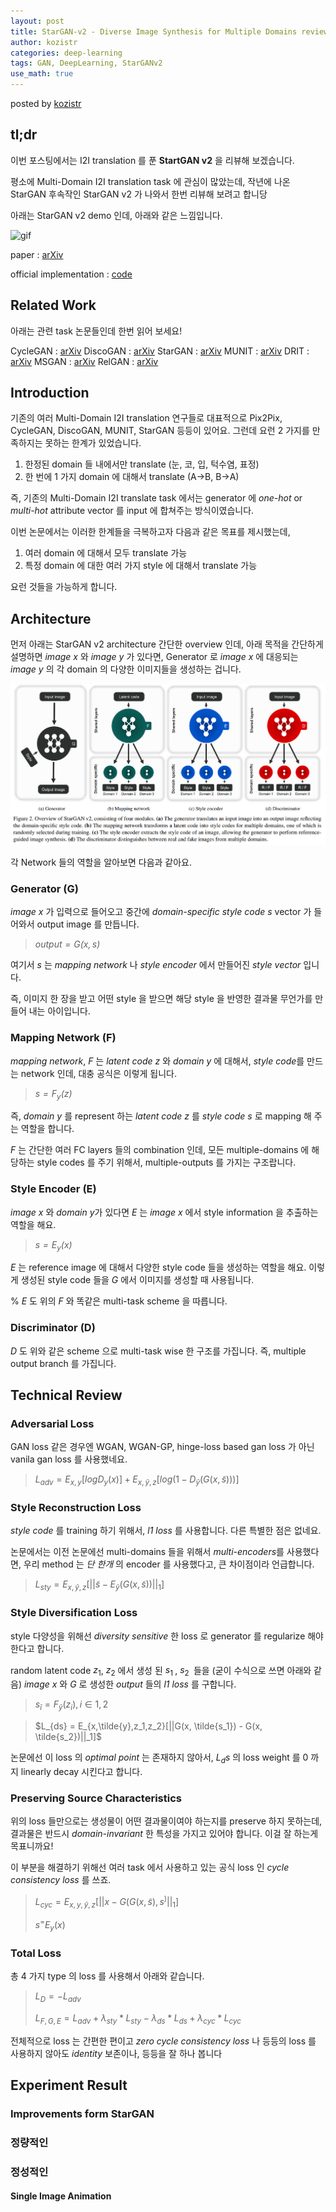 ```yaml
---
layout: post
title: StarGAN-v2 - Diverse Image Synthesis for Multiple Domains review
author: kozistr
categories: deep-learning
tags: GAN, DeepLearning, StarGANv2
use_math: true
---
```


posted by [kozistr](http://kozistr.tech)

## tl;dr

이번 포스팅에서는 I2I translation 를 푼 **StartGAN v2** 을 리뷰해 보겠습니다.

평소에 Multi-Domain I2I translation task 에 관심이 많았는데, 작년에 나온 StarGAN 후속작인 StarGAN v2 가 나와서 한번 리뷰해 보려고 합니당

아래는 StarGAN v2 demo 인데, 아래와 같은 느낌입니다.

![gif](/assets/StarGANv2/celeba_hq_teaser_video.gif)

paper : [arXiv](https://arxiv.org/pdf/1912.01865.pdf)

official implementation : [code](https://github.com/clovaai/stargan-v2)

## Related Work

아래는 관련 task 논문들인데 한번 읽어 보세요!

CycleGAN : [arXiv](https://arxiv.org/pdf/1703.10593.pdf)
DiscoGAN : [arXiv](https://arxiv.org/pdf/1703.05192.pdf)
StarGAN : [arXiv](https://arxiv.org/pdf/1711.09020.pdf)
MUNIT : [arXiv](https://arxiv.org/pdf/1804.04732.pdf)
DRIT : [arXiv](https://arxiv.org/pdf/1905.01270.pdf)
MSGAN : [arXiv](https://arxiv.org/pdf/1903.05628.pdf)
RelGAN : [arXiv](https://arxiv.org/pdf/1908.07269.pdf)

## Introduction

기존의 여러 Multi-Domain I2I translation 연구들로 대표적으로 Pix2Pix, CycleGAN, DiscoGAN, MUNIT, StarGAN 등등이 있어요.
그런데 요런 2 가지를 만족하지는 못하는 한계가 있었습니다.

1. 한정된 domain 들 내에서만 translate (눈, 코, 입, 턱수염, 표정)
2. 한 번에 1 가지 domain 에 대해서 translate (A->B, B->A)

즉, 기존의 Multi-Domain I2I translate task 에서는 generator 에 *one-hot* or *multi-hot* attribute vector 를 input 에 합쳐주는 방식이였습니다.

이번 논문에서는 이러한 한계들을 극복하고자 다음과 같은 목표를 제시했는데,

1. 여러 domain 에 대해서 모두 translate 가능
2. 특정 domain 에 대한 여러 가지 style 에 대해서 translate 가능

요런 것들을 가능하게 합니다.

## Architecture

먼저 아래는 StarGAN v2 architecture 간단한 overview 인데, 
아래 목적을 간단하게 설명하면 *image x* 와 *image y* 가 있다면, Generator 로 *image x* 에 대응되는 *image y* 의 각 domain 의 다양한 이미지들을 생성하는 겁니다.

![img](/assets/StarGANv2/overview_of_starganv2.png)

각 Network 들의 역할을 알아보면 다음과 같아요.

### Generator (G)

*image x* 가 입력으로 들어오고 중간에 *domain-specific style code s* vector 가 들어와서 output image 를 만듭니다.

> *$output = G(x, s)$*

여기서 *s* 는 *mapping network* 나 *style encoder* 에서 만들어진 *style vector* 입니다.

즉, 이미지 한 장을 받고 어떤 style 을 받으면 해당 style 을 반영한 결과물 무언가를 만들어 내는 아이입니다.

### Mapping Network (F)

*mapping network*, *F* 는 *latent code z* 와 *domain y* 에 대해서, *style code*를 만드는 network 인데, 대충 공식은 이렇게 됩니다.

> *$s = F_y(z)$*

즉, *domain y* 를 represent 하는 *latent code z* 를 *style code s* 로 mapping 해 주는 역할을 합니다.

*F* 는 간단한 여러 FC layers 들의 combination 인데, 모든 multiple-domains 에 해당하는 style codes 를 주기 위해서, multiple-outputs 를 가지는 구조랍니다.

### Style Encoder (E)

*image x* 와 *domain y*가 있다면 *E* 는 *image x* 에서 style information 을 추출하는 역할을 해요.

> *$s = E_y(x)$*

*E* 는 reference image 에 대해서 다양한 style code 들을 생성하는 역할을 해요. 이렇게 생성된 style code 들을 *G* 에서 이미지를 생성할 때 사용됩니다.

% *E* 도 위의 *F* 와 똑같은 multi-task scheme 을 따릅니다.

### Discriminator (D)

*D* 도 위와 같은 scheme 으로 multi-task wise 한 구조를 가집니다. 즉, multiple output branch 를 가집니다.

## Technical Review

### Adversarial Loss

GAN loss 같은 경우엔 WGAN, WGAN-GP, hinge-loss based gan loss 가 아닌 vanila gan loss 를 사용했네요.

> $L_{adv} = E_{x,y}[log D_y(x)] + E_{x,\tilde{y},z}[log (1 - D_{\tilde{y}}(G(x, \tilde{s})))]$

### Style Reconstruction Loss

*style code* 를 training 하기 위해서, *l1 loss* 를 사용합니다. 다른 특별한 점은 없네요.

논문에서는 이전 논문에선 multi-domains 들을 위해서 *multi-encoders*를 사용했다면, 우리 method 는 *단 한개* 의 encoder 를 사용했다고,
큰 차이점이라 언급합니다.

> $L_{sty} = E_{x,\tilde{y},z}[||\tilde{s} - E_{\tilde{y}}(G(x, \tilde{s}))||_1]$

### Style Diversification Loss

style 다양성을 위해선 *diversity sensitive* 한 loss 로 generator 를 regularize 해야 한다고 합니다.

random latent code $z_1$, $z_2$ 에서 생성 된 $s_1^~$, $s_2^~$ 들을 (굳이 수식으로 쓰면 아래와 같음)
*image x* 와 *G* 로 생성한 *output* 들의 *l1 loss* 를 구합니다.

> $s_{\tilde{i}} = F_{\tilde{y}}(z_i), i \in {1, 2}$

> $L_{ds} = E_{x,\tilde{y},z_1,z_2}[||G(x, \tilde{s_1}) - G(x, \tilde{s_2})||_1]$

논문에선 이 loss 의 *optimal point* 는 존재하지 않아서, *$L_ds$* 의 loss weight 를 0 까지 linearly decay 시킨다고 합니다.

### Preserving Source Characteristics

위의 loss 들만으로는 생성물이 어떤 결과물이여야 하는지를 preserve 하지 못하는데, 
결과물은 반드시 *domain-invariant* 한 특성을 가지고 있어야 합니다. 이걸 잘 하는게 목표니까요!

이 부분을 해결하기 위해선 여러 task 에서 사용하고 있는 공식 loss 인 *cycle consistency loss* 를 쓰죠.

> $L_{cyc} = E_{x,y,\tilde{y},z}[||x - G(G(x, \tilde{s}), s^)||_1]$
>
> $s^ = E_y(x)$

### Total Loss

총 4 가지 type 의 loss 를 사용해서 아래와 같습니다.

> $L_D = - L_{adv}$
>
> $L_{F,G,E} = L_{adv} + \lambda_{sty} * L_{sty} - \lambda_{ds} * L_{ds} + \lambda_{cyc} * L_{cyc}$

전체적으로 loss 는 간편한 편이고 *zero cycle consistency loss* 나 등등의 loss 를 사용하지 않아도 *identity* 보존이나,
등등을 잘 하나 봅니다

## Experiment Result

### Improvements form StarGAN

### 정량적인

### 정성적인

#### Single Image Animation

